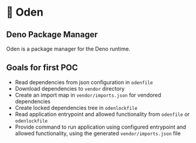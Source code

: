 # 🍢 Oden
## Deno Package Manager

Oden is a package manager for the Deno runtime.

## Goals for first POC
- Read dependencies from json configuration in `odenfile` 
- Download dependencies to `vendor` directory
- Create an import map in `vendor/imports.json` for vendored dependencies
- Create locked dependencies tree in `odenlockfile`
- Read application entrypoint and allowed functionality from `odenfile` or `odenlockfile`
- Provide command to run application using configured entrypoint and allowed functionality, using the generated `vendor/imports.json` file
